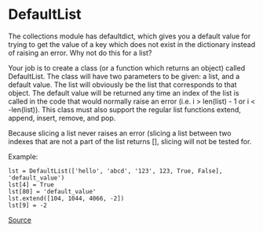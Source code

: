 # DefaultList

The collections module has defaultdict, which gives you a default
value for trying to get the value of a key which does not exist in
the dictionary instead of raising an error. Why not do this for a list?

Your job is to create a class (or a function which returns an object)
called DefaultList. The class will have two parameters to be given:
a list, and a default value. The list will obviously be the list that
corresponds to that object. The default value will be returned any time
an index of the list is called in the code that would normally raise an
error (i.e. i > len(list) - 1 or i < -len(list)). This class must also
support the regular list functions extend, append, insert, remove, and pop.

Because slicing a list never raises an error (slicing a list between two
indexes that are not a part of the list returns [], slicing will not be
tested for.

Example:
```text
lst = DefaultList(['hello', 'abcd', '123', 123, True, False], 'default_value')
lst[4] = True
lst[80] = 'default_value'
lst.extend([104, 1044, 4066, -2])
lst[9] = -2
```

[Source](https://www.codewars.com/kata/5e882048999e6c0023412908/train/python)